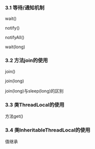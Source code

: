 ### 3.1 等待/通知机制

  wait()

  notify()

  notifyAll()

  wait(long)

### 3.2 方法join的使用

  join()

  join(long)

  join(long)与sleep(long)的区别

### 3.3 类ThreadLocal的使用

  方法get()

### 3.4 类InheritableThreadLocal的使用

  值继承
